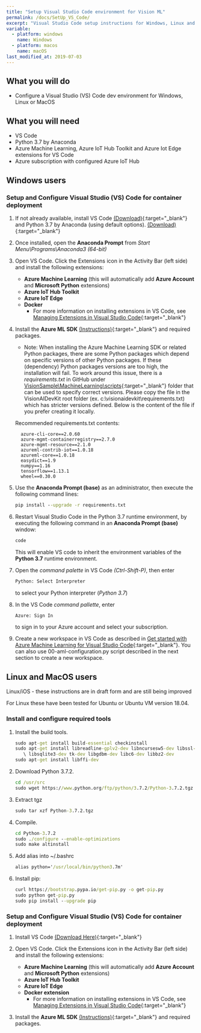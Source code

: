 ```yaml
---
title: "Setup Visual Studio Code environment for Vision ML"
permalink: /docs/SetUp_VS_Code/
excerpt: "Visual Studio Code setup instructions for Windows, Linux and MacOS"
variable:
  - platform: windows
    name: Windows
  - platform: macos
    name: macOS
last_modified_at: 2019-07-03
---
```


## What you will do

* Configure a Visual Studio (VS) Code dev environment for Windows, Linux or MacOS

## What you will need

* VS Code
* Python 3.7 by Anaconda
* Azure Machine Learning, Azure IoT Hub Toolkit and Azure Iot Edge extensions for VS Code
* Azure subscription with configured Azure IoT Hub

## Windows users

### Setup and Configure Visual Studio (VS) Code for container deployment

1. If not already available, install VS Code [(Download)](https://code.visualstudio.com/){:target="_blank"} and Python 3.7 by Anaconda (using default options). [(Download)](https://www.anaconda.com/download){:target="_blank"}

2. Once installed, open the **Anaconda Prompt** from *Start Menu\Programs\Anaconda3 (64-bit)*

3. Open VS Code. Click the Extensions icon in the Activity Bar (left side) and install the following extensions:
    * **Azure Machine Learning** (this will automatically add **Azure Account** and **Microsoft Python** extensions)
    * **Azure IoT Hub Toolkit**
    * **Azure IoT Edge**
    * **Docker**
      * For more information on installing extensions in VS Code, see [Managing Extensions in Visual Studio Code](https://code.visualstudio.com/docs/editor/extension-gallery){:target="_blank"}
4. Install the **Azure ML SDK** [(Instructions)](https://docs.microsoft.com/en-us/python/api/overview/azure/ml/install?view=azure-ml-py){:target="_blank"} and required packages.

    * Note: When installing the Azure Machine Learning SDK or related Python packages, there are some Python packages which depend on specific versions of other Python packages. If these (dependency) Python packages versions are too high, the installation will fail. To work around this issue, there is a *requirements.txt* in GitHub under [VisionSample\MachineLearning\scripts](https://github.com/Microsoft/vision-ai-developer-kit/tree/master/samples/research/VisionSample/MachineLearning/scripts){:target="_blank"} folder that can be used to specify correct versions. Please copy the file in the VisionAIDevKit root folder (ex. c:\visionaidevkit\requirements.txt) which has stricter versions defined. Below is the content of the file if you prefer creating it locally.

    Recommended requirements.txt contents:

    ```terminal
      azure-cli-core==2.0.60
      azure-mgmt-containerregistry==2.7.0
      azure-mgmt-resource==2.1.0
      azureml-contrib-iot==1.0.18
      azureml-core==1.0.18
      easydict==1.9
      numpy==1.16
      tensorflow==1.13.1
      wheel==0.30.0
     ```

5. Use the **Anaconda Prompt (base)** as an administrator, then execute the following command lines:

    ```cmd
    pip install --upgrade -r requirements.txt
    ```

6. Restart Visual Studio Code in the Python 3.7 runtime environment, by executing the following command in an **Anaconda Prompt (base)** window:

    ```cmd
    code
    ```

      This will enable VS code to inherit the environment variables of the **Python 3.7** runtime environment.
7. Open the *command palette* in VS Code *(Ctrl-Shift-P)*, then enter

    ```cmd
    Python: Select Interpreter
    ```

    to select your Python interpreter (*Python 3.7*)
8. In the VS Code *command pallette*, enter

    ```cmd
    Azure: Sign In
    ```

    to sign in to your Azure account and select your subscription.

9. Create a new workspace in VS Code as described in [Get started with Azure Machine Learning for Visual Studio Code](https://docs.microsoft.com/en-us/azure/machine-learning/service/how-to-vscode-tools){:target="_blank"}. You can also use 00-aml-configuration.py script described in the next section to create a new workspace.

## Linux and MacOS users

Linux/iOS - these instructions are in draft form and are still being improved

For Linux these have been tested for Ubuntu or Ubuntu VM version 18.04.

### Install and configure required tools

   1. Install the build tools.

      ```cmd
      sudo apt-get install build-essential checkinstall
      sudo apt-get install libreadline-gplv2-dev libncursesw5-dev libssl-dev
         \ libsqlite3-dev tk-dev libgdbm-dev libc6-dev libbz2-dev
      sudo apt-get install libffi-dev
      ```

   2. Download Python 3.7.2.

      ```cmd
      cd /usr/src
      sudo wget https://www.python.org/ftp/python/3.7.2/Python-3.7.2.tgz
      ```

   3. Extract tgz

      ```cmd
      sudo tar xzf Python-3.7.2.tgz
      ```

   4. Compile.

      ```cmd
      cd Python-3.7.2
      sudo ./configure --enable-optimizations
      sudo make altinstall
      ```

   5. Add alias into ~/.bashrc

      ```cmd
      alias python='/usr/local/bin/python3.7m'
      ```

   6. Install pip:

       ```cmd
       curl https://bootstrap.pypa.io/get-pip.py -o get-pip.py
       sudo python get-pip.py
       sudo pip install --upgrade pip
       ```

### Setup and Configure Visual Studio (VS) Code for container deployment

1. Install VS Code [(Download Here)](https://code.visualstudio.com/){:target="_blank"}

2. Open VS Code. Click the Extensions icon in the Activity Bar (left side) and install the following extensions:
    * **Azure Machine Learning** (this will automatically add **Azure Account** and **Microsoft Python** extensions)
    * **Azure IoT Hub Toolkit**
    * **Azure IoT Edge**
    * **Docker extension**
      * For more information on installing extensions in VS Code, see [Managing Extensions in Visual Studio Code](https://code.visualstudio.com/docs/editor/extension-gallery){:target="_blank"}

3. Install the **Azure ML SDK** [(Instructions)](https://docs.microsoft.com/en-us/python/api/overview/azure/ml/install?view=azure-ml-py){:target="_blank"} and required packages.
